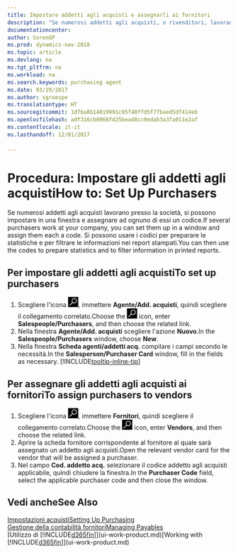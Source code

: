 ```yaml
---
title: Impostare addetti agli acquisti e assegnarli ai fornitori
description: "Se numerosi addetti agli acquisti, o rivenditori, lavorano presso la società, è possibile organizzarli per analisi statistiche."
documentationcenter: 
author: SorenGP
ms.prod: dynamics-nav-2018
ms.topic: article
ms.devlang: na
ms.tgt_pltfrm: na
ms.workload: na
ms.search.keywords: purchasing agent
ms.date: 03/29/2017
ms.author: sgroespe
ms.translationtype: HT
ms.sourcegitcommit: 1dfba8b14019991c95f40ffd5f7fbaed5df414eb
ms.openlocfilehash: adf316cb8966fd25bead8cc0edab3a3fa011e2af
ms.contentlocale: it-it
ms.lasthandoff: 12/01/2017

---
```

# <a name="how-to-set-up-purchasers"></a><span data-ttu-id="79989-103">Procedura: Impostare gli addetti agli acquisti</span><span class="sxs-lookup"><span data-stu-id="79989-103">How to: Set Up Purchasers</span></span>
<span data-ttu-id="79989-104">Se numerosi addetti agli acquisti lavorano presso la società, si possono impostare in una finestra e assegnare ad ognuno di essi un codice.</span><span class="sxs-lookup"><span data-stu-id="79989-104">If several purchasers work at your company, you can set them up in a window and assign them each a code.</span></span> <span data-ttu-id="79989-105">Si possono usare i codici per preparare le statistiche e per filtrare le informazioni nei report stampati.</span><span class="sxs-lookup"><span data-stu-id="79989-105">You can then use the codes to prepare statistics and to filter information in printed reports.</span></span>

## <a name="to-set-up-purchasers"></a><span data-ttu-id="79989-106">Per impostare gli addetti agli acquisti</span><span class="sxs-lookup"><span data-stu-id="79989-106">To set up purchasers</span></span>
1. <span data-ttu-id="79989-107">Scegliere l'icona ![Cerca pagina o report](media/ui-search/search_small.png "icona Cerca pagina o report"), immettere **Agente/Add. acquisti**, quindi scegliere il collegamento correlato.</span><span class="sxs-lookup"><span data-stu-id="79989-107">Choose the ![Search for Page or Report](media/ui-search/search_small.png "Search for Page or Report icon") icon, enter **Salespeople/Purchasers**, and then choose the related link.</span></span>
2. <span data-ttu-id="79989-108">Nella finestra **Agente/Add. acquisti** scegliere l'azione **Nuovo**.</span><span class="sxs-lookup"><span data-stu-id="79989-108">In the **Salespeople/Purchasers** window, choose **New**.</span></span>
3. <span data-ttu-id="79989-109">Nella finestra **Scheda agenti/addetti acq.** compilare i campi secondo le necessità.</span><span class="sxs-lookup"><span data-stu-id="79989-109">In the **Salesperson/Purchaser Card** window, fill in the fields as necessary.</span></span> [!INCLUDE[tooltip-inline-tip](includes/tooltip-inline-tip_md.md)]

## <a name="to-assign-purchasers-to-vendors"></a><span data-ttu-id="79989-110">Per assegnare gli addetti agli acquisti ai fornitori</span><span class="sxs-lookup"><span data-stu-id="79989-110">To assign purchasers to vendors</span></span>
1. <span data-ttu-id="79989-111">Scegliere l'icona ![Cerca pagina o report](media/ui-search/search_small.png "icona Cerca pagina o report"), immettere **Fornitori**, quindi scegliere il collegamento correlato.</span><span class="sxs-lookup"><span data-stu-id="79989-111">Choose the ![Search for Page or Report](media/ui-search/search_small.png "Search for Page or Report icon") icon, enter **Vendors**, and then choose the related link.</span></span>
2. <span data-ttu-id="79989-112">Aprire la scheda fornitore corrispondente al fornitore al quale sarà assegnato un addetto agli acquisti.</span><span class="sxs-lookup"><span data-stu-id="79989-112">Open the relevant vendor card for the vendor that will be assigned a purchaser.</span></span>
3. <span data-ttu-id="79989-113">Nel campo **Cod. addetto acq.** selezionare il codice addetto agli acquisti applicabile, quindi chiudere la finestra.</span><span class="sxs-lookup"><span data-stu-id="79989-113">In the **Purchaser Code** field, select the applicable purchaser code and then close the window.</span></span>

## <a name="see-also"></a><span data-ttu-id="79989-114">Vedi anche</span><span class="sxs-lookup"><span data-stu-id="79989-114">See Also</span></span>
[<span data-ttu-id="79989-115">Impostazioni acquisti</span><span class="sxs-lookup"><span data-stu-id="79989-115">Setting Up Purchasing</span></span>](purchasing-setup-purchasing.md)  
[<span data-ttu-id="79989-116">Gestione della contabilità fornitori</span><span class="sxs-lookup"><span data-stu-id="79989-116">Managing Payables</span></span>](payables-manage-payables.md)  
<span data-ttu-id="79989-117">[Utilizzo di [!INCLUDE[d365fin](includes/d365fin_md.md)]](ui-work-product.md)</span><span class="sxs-lookup"><span data-stu-id="79989-117">[Working with [!INCLUDE[d365fin](includes/d365fin_md.md)]](ui-work-product.md)</span></span>

